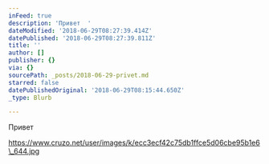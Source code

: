 ```yaml
---
inFeed: true
description: 'Привет  '
dateModified: '2018-06-29T08:27:39.414Z'
datePublished: '2018-06-29T08:27:39.811Z'
title: ''
author: []
publisher: {}
via: {}
sourcePath: _posts/2018-06-29-privet.md
starred: false
datePublishedOriginal: '2018-06-29T08:15:44.650Z'
_type: Blurb

---
```

Привет 

https://www.cruzo.net/user/images/k/ecc3ecf42c75db1ffce5d06cbe95b1e6\_644.jpg